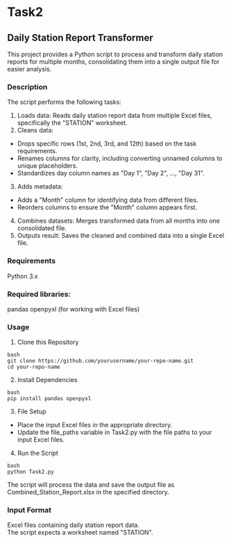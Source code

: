 # Task2
## Daily Station Report Transformer
This project provides a Python script to process and transform daily station reports for multiple months, consolidating them into a single output file for easier analysis.

### Description

The script performs the following tasks:

1. Loads data: Reads daily station report data from multiple Excel files, specifically the "STATION" worksheet.<br>
2. Cleans data:
 * Drops specific rows (1st, 2nd, 3rd, and 12th) based on the task requirements.
 * Renames columns for clarity, including converting unnamed columns to unique placeholders.
 * Standardizes day column names as "Day 1", "Day 2", ..., "Day 31".<br>
3. Adds metadata:
 * Adds a "Month" column for identifying data from different files.
 * Reorders columns to ensure the "Month" column appears first. <br>
4. Combines datasets: Merges transformed data from all months into one consolidated file. <br>
5. Outputs result: Saves the cleaned and combined data into a single Excel file.

### Requirements
Python 3.x
### Required libraries:
pandas
openpyxl (for working with Excel files)

### Usage
1. Clone this Repository
```
bash
git clone https://github.com/yourusername/your-repo-name.git
cd your-repo-name
```
2. Install Dependencies
```
bash
pip install pandas openpyxl
```
3. File Setup
* Place the input Excel files in the appropriate directory.
* Update the file_paths variable in Task2.py with the file paths to your input Excel files.
4. Run the Script
```  
bash
python Task2.py
```
The script will process the data and save the output file as Combined_Station_Report.xlsx in the specified directory.

### Input Format
Excel files containing daily station report data. <br>
The script expects a worksheet named "STATION".


   

